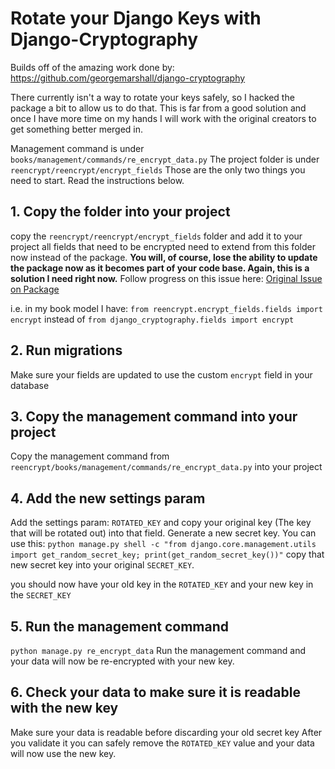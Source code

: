 # Rotate your Django Keys with Django-Cryptography

Builds off of the amazing work done by: https://github.com/georgemarshall/django-cryptography

There currently isn't a way to rotate your keys safely, so I hacked the package a bit to allow us to do that. This is far from a good solution and once I have more time on my hands I will work with the original creators to get something better merged in.

Management command is under `books/management/commands/re_encrypt_data.py`
The project folder is under `reencrypt/reencrypt/encrypt_fields`
Those are the only two things you need to start. Read the instructions below.

## 1. Copy the folder into your project

copy the `reencrypt/reencrypt/encrypt_fields` folder and add it to your project
all fields that need to be encrypted need to extend from this folder now instead of the package. **You will, of course, lose the ability to update the package now as it becomes part of your code base. Again, this is a solution I need right now.**
Follow progress on this issue here: [Original Issue on Package](https://github.com/georgemarshall/django-cryptography/issues/75)

i.e. in my book model I have:
`from reencrypt.encrypt_fields.fields import encrypt`
instead of
`from django_cryptography.fields import encrypt`

## 2. Run migrations

Make sure your fields are updated to use the custom `encrypt` field in your database

## 3. Copy the management command into your project

Copy the management command from `reencrypt/books/management/commands/re_encrypt_data.py` into your project

## 4. Add the new settings param

Add the settings param: `ROTATED_KEY` and copy your original key (The key that will be rotated out) into that field.
Generate a new secret key. You can use this: `python manage.py shell -c "from django.core.management.utils import get_random_secret_key; print(get_random_secret_key())"`
copy that new secret key into your original `SECRET_KEY`.

you should now have your old key in the `ROTATED_KEY` and your new key in the `SECRET_KEY`

## 5. Run the management command

`python manage.py re_encrypt_data`
Run the management command and your data will now be re-encrypted with your new key.

## 6. Check your data to make sure it is readable with the new key

Make sure your data is readable before discarding your old secret key
After you validate it you can safely remove the `ROTATED_KEY` value and your data will now use the new key.
